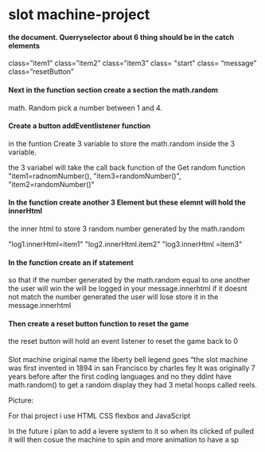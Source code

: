 # slot machine-project

  #### the document. Querryselector about 6 thing should be in  the catch elements
 class=”item1”
 class=”item2”
 class=”item3”
 class= "start"
 class= “message”
 class=”resetButton”

#### Next in the function section create a section the math.random 
math. Random pick  a number between 1 and 4.

#### Create a button  addEventlistener function 
in the  funtion Create 3 variable to store the math.random inside the 3 variable.

  the 3 variabel will take the call back function of the Get random function  
"item1=radnomNumber(), "item3=randomNumber()", "item2=randomNumber()"

#### In the function create another 3 Element but these elemnt will hold the innerHtml
the inner html to store 3 random number generated by the math.random

"log1.innerHtml=item1" "log2.innerHtml.item2" "log3.innerHtml =item3"
#### In the function create an if statement
so that if the number generated by the math.random equal to one another the user will win 
 the will be logged  in your message.innerhtml 
 if it doesnt not match the number generated the user will lose
 store it in the message.innerhtml
#### Then create a reset button function to reset the game
 the reset button will hold an event listener to reset the game back to 0
 
#### 
 
Slot machine original name the liberty bell
legend goes “the slot machine was first invented in 1894 in san Francisco by charles fey
It was originally 7 years before  after the first coding languages and no they ddint have math.random() to get a random display they had 3 metal hoops called reels.

Picture:


For thai project i use HTML  CSS flexbox and JavaScript


In the future i plan to add a levere system to it so when its clicked of pulled it will then cosue the machine to spin and more animation to have a sp
